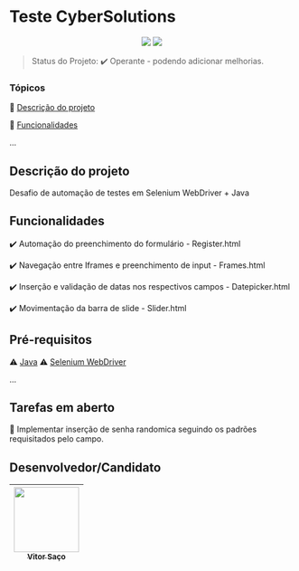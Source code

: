 <h1>Teste CyberSolutions</h1> 

<p align="center">
  <img src="http://img.shields.io/static/v1?label=TESTES&message=OK&color=GREEN&style=for-the-badge"/>
   <img src="http://img.shields.io/static/v1?label=STATUS&message=EM%20DESENVOLVIMENTO&color=RED&style=for-the-badge"/>
   <!-- <img src="http://img.shields.io/static/v1?label=STATUS&message=CONCLUIDO&color=GREEN&style=for-the-badge"/> -->
</p>

> Status do Projeto: :heavy_check_mark: Operante - podendo adicionar melhorias.

### Tópicos 

:small_blue_diamond: [Descrição do projeto](#descrição-do-projeto)

:small_blue_diamond: [Funcionalidades](#funcionalidades)


... 


## Descrição do projeto 

<p align="justify">
  Desafio de automação de testes em Selenium WebDriver + Java 
</p>

## Funcionalidades

:heavy_check_mark: Automação do preenchimento do formulário - Register.html 

:heavy_check_mark: Navegação entre Iframes e preenchimento de input - Frames.html

:heavy_check_mark: Inserção e validação de datas nos respectivos campos - Datepicker.html

:heavy_check_mark: Movimentação da barra de slide - Slider.html 



## Pré-requisitos

:warning: [Java](https://www.java.com/pt-BR/download/)
:warning: [Selenium WebDriver](https://www.selenium.dev/downloads/)

...


## Tarefas em aberto

:memo: Implementar inserção de senha randomica seguindo os padrões requisitados pelo campo.


## Desenvolvedor/Candidato



| [<img src="https://avatars.githubusercontent.com/u/111292627?v=4" width=115><br><sub>Vitor Saço</sub>](https://github.com/VSMatos) | 
| :---: | 




